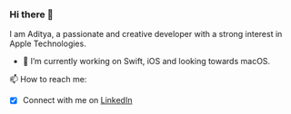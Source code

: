### Hi there 👋

<!--
**31aditya0193/31aditya0193** is a ✨ _special_ ✨ repository because its `README.md` (this file) appears on your GitHub profile.
-->

I am Aditya, a passionate and creative developer with a strong interest in Apple Technologies.

- 🔭 I’m currently working on Swift, iOS and looking towards macOS.
<!-- 🌱 I’m currently learning ...
- 👯 I’m looking to collaborate on ...
- 🤔 I’m looking for help with ...
- 💬 Ask me about ...-->
📫 How to reach me:
- [x] Connect with me on [LinkedIn](https://www.linkedin.com/in/31aditya0193/)
<!-- 😄 Pronouns: ...
- ⚡ Fun fact: ...-->
